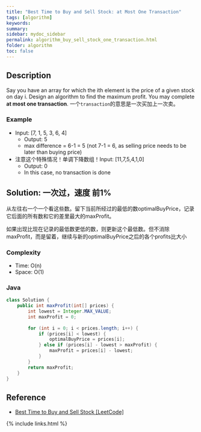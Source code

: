 ```yaml
---
title: "Best Time to Buy and Sell Stock: at Most One Transaction"
tags: [algorithm]
keywords:
summary:
sidebar: mydoc_sidebar
permalink: algorithm_buy_sell_stock_one_transaction.html
folder: algorithm
toc: false
---
```


## Description
Say you have an array for which the ith element is the price of a given stock on day i.
Design an algorithm to find the maximum profit. You may complete **at most one transaction**.
一个`transaction`的意思是一次买加上一次卖。

### Example
* Input: [7, 1, 5, 3, 6, 4]
  * Output: 5
  * max difference = 6-1 = 5 (not 7-1 = 6, as selling price needs to be later than buying price)
* 注意这个特殊情况！单调下降数组！Input: [11,7,5,4,1,0]
  * Output: 0
  * In this case, no transaction is done

## Solution: 一次过，速度 前1%
从左往右一个一个看这些数。留下当前所经过的最低的数optimalBuyPrice，记录它后面的所有数和它的差里最大的maxProfit。

如果出现比现在记录的最低数更低的数，则更新这个最低数。但不消除maxProfit，而是留着，继续与新的optimalBuyPrice之后的各个profits比大小

### Complexity
* Time: O(n)
* Space: O(1)

### Java
```java
class Solution {
    public int maxProfit(int[] prices) {
        int lowest = Integer.MAX_VALUE;
        int maxProfit = 0;
        
        for (int i = 0; i < prices.length; i++) {
            if (prices[i] < lowest) {
                optimalBuyPrice = prices[i];
            } else if (prices[i] - lowest > maxProfit) {
                maxProfit = prices[i] - lowest;
            }
        }
        return maxProfit;
    }
}
```

## Reference
* [Best Time to Buy and Sell Stock [LeetCode]](https://leetcode.com/problems/best-time-to-buy-and-sell-stock/description/)

{% include links.html %}
